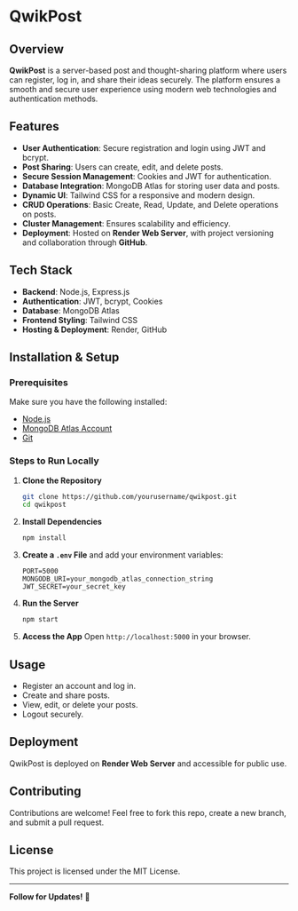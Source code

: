# QwikPost

## Overview
**QwikPost** is a server-based post and thought-sharing platform where users can register, log in, and share their ideas securely. The platform ensures a smooth and secure user experience using modern web technologies and authentication methods.

## Features
- **User Authentication**: Secure registration and login using JWT and bcrypt.
- **Post Sharing**: Users can create, edit, and delete posts.
- **Secure Session Management**: Cookies and JWT for authentication.
- **Database Integration**: MongoDB Atlas for storing user data and posts.
- **Dynamic UI**: Tailwind CSS for a responsive and modern design.
- **CRUD Operations**: Basic Create, Read, Update, and Delete operations on posts.
- **Cluster Management**: Ensures scalability and efficiency.
- **Deployment**: Hosted on **Render Web Server**, with project versioning and collaboration through **GitHub**.

## Tech Stack
- **Backend**: Node.js, Express.js
- **Authentication**: JWT, bcrypt, Cookies
- **Database**: MongoDB Atlas
- **Frontend Styling**: Tailwind CSS
- **Hosting & Deployment**: Render, GitHub

## Installation & Setup
### Prerequisites
Make sure you have the following installed:
- [Node.js](https://nodejs.org/)
- [MongoDB Atlas Account](https://www.mongodb.com/atlas/database)
- [Git](https://git-scm.com/)

### Steps to Run Locally
1. **Clone the Repository**
   ```sh
   git clone https://github.com/yourusername/qwikpost.git
   cd qwikpost
   ```
2. **Install Dependencies**
   ```sh
   npm install
   ```
3. **Create a `.env` File** and add your environment variables:
   ```env
   PORT=5000
   MONGODB_URI=your_mongodb_atlas_connection_string
   JWT_SECRET=your_secret_key
   ```
4. **Run the Server**
   ```sh
   npm start
   ```
5. **Access the App**
   Open `http://localhost:5000` in your browser.

## Usage
- Register an account and log in.
- Create and share posts.
- View, edit, or delete your posts.
- Logout securely.

## Deployment
QwikPost is deployed on **Render Web Server** and accessible for public use.

## Contributing
Contributions are welcome! Feel free to fork this repo, create a new branch, and submit a pull request.

## License
This project is licensed under the MIT License.

---
**Follow for Updates!** 🚀
